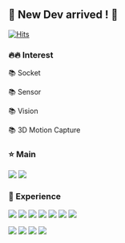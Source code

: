 
## 👋 New Dev arrived ! 🌱
[![Hits](https://hits.seeyoufarm.com/api/count/incr/badge.svg?url=https%3A%2F%2Fgithub.com%2Fgjbae1212%2Fhit-counter&count_bg=%238A8A8A&title_bg=%234B4A4B&icon=&icon_color=%23C62828&title=hits&edge_flat=false)](https://hits.seeyoufarm.com)

### 🔥🔥 Interest
📚 Socket

📚 Sensor 

📚 Vision

📚 3D Motion Capture
  
### ⭐ Main 
<img src="https://img.shields.io/badge/C++-00599C?style=plastic&logo=c%2B%2B&logoColor=white"/></a>
<img src="https://img.shields.io/badge/C-A8B9CC?style=plastic&logo=c%2B%2B&logoColor=WHITE"/></a>

### 📜 Experience

<img src="https://img.shields.io/badge/UE5-0E1128?style=plastic&logo=UnrealEngine&logoColor=white"/></a>
<img src="https://img.shields.io/badge/STM32-03234B?style=plastic&logo=STMicroelectronics&logoColor=white"/></a>
<img src="https://img.shields.io/badge/Oracle-F80000?style=plastic&logo=Oracle&logoColor=white"/></a>
<img src="https://img.shields.io/badge/MySQL-4479A1?style=plastic&logo=MySQL&logoColor=white"/></a>
<img src="https://img.shields.io/badge/Arduino-00979D?style=plastic&logo=Arduino&logoColor=white"/></a>
<img src="https://img.shields.io/badge/Git-F05032?style=plastic&logo=Git&logoColor=white"/></a>
<img src="https://img.shields.io/badge/OpenCV-5CE3EE8?style=plastic&logo=OpenCV&logoColor=white"/></a>

<img src="https://img.shields.io/badge/Python-3776AB?style=plastic&logo=python&logoColor=white"/></a>
<img src="https://img.shields.io/badge/Java-4285F4?style=plastic&logo=Java&logoColor=white"/></a>
<img src="https://img.shields.io/badge/Linux-FCC624?style=plastic&logo=Linux&logoColor=white"/></a>
<img src="https://img.shields.io/badge/Ubuntu-E95420?style=plastic&logo=Ubuntu&logoColor=white"/></a> 



